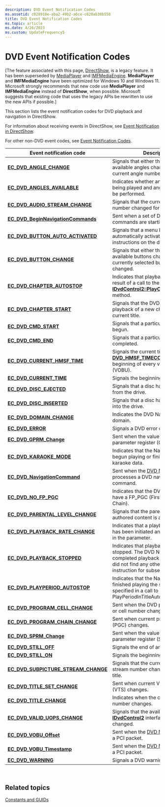 ```yaml
---
description: DVD Event Notification Codes
ms.assetid: c028918e-aba2-49b2-a6ce-c620ab38b558
title: DVD Event Notification Codes
ms.topic: article
ms.date: 4/26/2023
ms.custom: UpdateFrequency5
---
```


# DVD Event Notification Codes

\[The feature associated with this page, [DirectShow](/windows/win32/directshow/directshow), is a legacy feature. It has been superseded by [MediaPlayer](/uwp/api/Windows.Media.Playback.MediaPlayer) and [IMFMediaEngine](/windows/win32/api/mfmediaengine/nn-mfmediaengine-imfmediaengine). **MediaPlayer** and **IMFMediaEngine** have been optimized for Windows 10 and Windows 11. Microsoft strongly recommends that new code use **MediaPlayer** and **IMFMediaEngine** instead of **DirectShow**, when possible. Microsoft suggests that existing code that uses the legacy APIs be rewritten to use the new APIs if possible.\]

This section lists the event notification codes for DVD playback and navigation in DirectShow.

For information about receiving events in DirectShow, see [Event Notification in DirectShow](event-notification-in-directshow.md).

For other non-DVD event codes, see [Event Notification Codes](event-notification-codes.md).



| Event notification code                                                        | Description                                                                                                                                                               |
|--------------------------------------------------------------------------------|---------------------------------------------------------------------------------------------------------------------------------------------------------------------------|
| [**EC\_DVD\_ANGLE\_CHANGE**](ec-dvd-angle-change.md)                          | Signals that either the number of available angles changed or that the current angle number changed.                                                                      |
| [**EC\_DVD\_ANGLES\_AVAILABLE**](ec-dvd-angles-available.md)                  | Indicates whether an angle block is being played and angle changes can be performed.                                                                                      |
| [**EC\_DVD\_AUDIO\_STREAM\_CHANGE**](ec-dvd-audio-stream-change.md)           | Signals that the current audio stream number changed for the main title.                                                                                                  |
| [**EC\_DVD\_BeginNavigationCommands**](ec-dvd-beginnavigationcommands.md)     | Sent when a set of DVD navigation commands are starting.                                                                                                                  |
| [**EC\_DVD\_BUTTON\_AUTO\_ACTIVATED**](ec-dvd-button-auto-activated.md)       | Signals that a menu button has been automatically activated per instructions on the disc.                                                                                 |
| [**EC\_DVD\_BUTTON\_CHANGE**](ec-dvd-button-change.md)                        | Signals that either the number of available buttons changed or that the currently selected button number changed.                                                         |
| [**EC\_DVD\_CHAPTER\_AUTOSTOP**](ec-dvd-chapter-autostop.md)                  | Indicates that playback stopped as the result of a call to the [**IDvdControl2::PlayChaptersAutoStop**](/windows/desktop/api/Strmif/nf-strmif-idvdcontrol2-playchaptersautostop) method.                    |
| [**EC\_DVD\_CHAPTER\_START**](ec-dvd-chapter-start.md)                        | Signals that the DVD Navigator started playback of a new chapter in the current title.                                                                                    |
| [**EC\_DVD\_CMD\_START**](ec-dvd-cmd-start.md)                                | Signals that a particular command has begun.                                                                                                                              |
| [**EC\_DVD\_CMD\_END**](ec-dvd-cmd-end.md)                                    | Signals that a particular command has completed.                                                                                                                          |
| [**EC\_DVD\_CURRENT\_HMSF\_TIME**](ec-dvd-current-hmsf-time.md)               | Signals the current time in [**DVD\_HMSF\_TIMECODE**](/windows/win32/api/strmif/ns-strmif-dvd_hmsf_timecode) format at the beginning of every video object unit (VOBU).                                   |
| [**EC\_DVD\_CURRENT\_TIME**](ec-dvd-current-time.md)                          | Signals the beginning of every VOBU.                                                                                                                                      |
| [**EC\_DVD\_DISC\_EJECTED**](ec-dvd-disc-ejected.md)                          | Signals that a disc has been ejected from the drive.                                                                                                                      |
| [**EC\_DVD\_DISC\_INSERTED**](ec-dvd-disc-inserted.md)                        | Signals that a disc has been inserted into the drive.                                                                                                                     |
| [**EC\_DVD\_DOMAIN\_CHANGE**](ec-dvd-domain-change.md)                        | Indicates the DVD Navigator's new domain.                                                                                                                                 |
| [**EC\_DVD\_ERROR**](ec-dvd-error.md)                                         | Signals a DVD error condition.                                                                                                                                            |
| [**EC\_DVD\_GPRM\_Change**](ec-dvd-gprm-change.md)                            | Sent when the value of a general parameter register (GPRM) changes.                                                                                                       |
| [**EC\_DVD\_KARAOKE\_MODE**](ec-dvd-karaoke-mode.md)                          | Indicates that the Navigator has either begun playing or finished playing karaoke data.                                                                                   |
| [**EC\_DVD\_NavigationCommand**](ec-dvd-navigationcommand.md)                 | Sent when the [DVD Navigator](dvd-navigator-filter.md) processes a DVD navigation command.                                                                               |
| [**EC\_DVD\_NO\_FP\_PGC**](ec-dvd-no-fp-pgc.md)                               | Indicates that the DVD disc does not have a FP\_PGC (First Play Program Chain).                                                                                           |
| [**EC\_DVD\_PARENTAL\_LEVEL\_CHANGE**](ec-dvd-parental-level-change.md)       | Signals that the parental level of the authored content is about to change.                                                                                               |
| [**EC\_DVD\_PLAYBACK\_RATE\_CHANGE**](ec-dvd-playback-rate-change.md)         | Indicates that a playback rate change has been initiated and the new rate is in the parameter.                                                                            |
| [**EC\_DVD\_PLAYBACK\_STOPPED**](ec-dvd-playback-stopped.md)                  | Indicates that playback has been stopped. The DVD Navigator has completed playback of the title and did not find any other branching instruction for subsequent playback. |
| [**EC\_DVD\_PLAYPERIOD\_AUTOSTOP**](ec-dvd-playperiod-autostop.md)            | Indicates that the Navigator has finished playing the segment specified in a call to PlayPeriodInTitleAutoStop.                                                           |
| [**EC\_DVD\_PROGRAM\_CELL\_CHANGE**](ec-dvd-program-cell-change.md)           | Sent when the DVD program number or cell number changes.                                                                                                                  |
| [**EC\_DVD\_PROGRAM\_CHAIN\_CHANGE**](ec-dvd-program-chain-change.md)         | Sent when current program chain (PGC) changes.                                                                                                                            |
| [**EC\_DVD\_SPRM\_Change**](ec-dvd-sprm-change.md)                            | Sent when the value of a system parameter register (SPRM) changes.                                                                                                        |
| [**EC\_DVD\_STILL\_OFF**](ec-dvd-still-off.md)                                | Signals the end of any still.                                                                                                                                             |
| [**EC\_DVD\_STILL\_ON**](ec-dvd-still-on.md)                                  | Signals the beginning of any still.                                                                                                                                       |
| [**EC\_DVD\_SUBPICTURE\_STREAM\_CHANGE**](ec-dvd-subpicture-stream-change.md) | Signals that the current subpicture stream number changed for the main title.                                                                                             |
| [**EC\_DVD\_TITLE\_SET\_CHANGE**](ec-dvd-title-set-change.md)                 | Sent when current Video Title Set (VTS) changes.                                                                                                                          |
| [**EC\_DVD\_TITLE\_CHANGE**](ec-dvd-title-change.md)                          | Indicates when the current title number changes.                                                                                                                          |
| [**EC\_DVD\_VALID\_UOPS\_CHANGE**](ec-dvd-valid-uops-change.md)               | Signals that the available set of [**IDvdControl2**](/windows/desktop/api/Strmif/nn-strmif-idvdcontrol2) interface methods has changed.                                                                     |
| [**EC\_DVD\_VOBU\_Offset**](ec-dvd-vobu-offset.md)                            | Sent when the [DVD Navigator](dvd-navigator-filter.md) parses a PCI packet.                                                                                              |
| [**EC\_DVD\_VOBU\_Timestamp**](ec-dvd-vobu-timestamp.md)                      | Sent when the [DVD Navigator](dvd-navigator-filter.md) parses a PCI packet.                                                                                              |
| [**EC\_DVD\_WARNING**](ec-dvd-warning.md)                                     | Signals a DVD warning condition.                                                                                                                                          |



 

## Related topics

<dl> <dt>

[Constants and GUIDs](constants-and-guids.md)
</dt> </dl>

 

 



